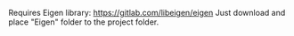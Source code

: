 Requires Eigen library: https://gitlab.com/libeigen/eigen
Just download and place "Eigen" folder to the project folder.
